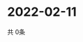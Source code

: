 # 2022-02-11
  共 0条

  <!-- BEGIN -->
  <!-- 最后更新时间Fri Feb 11 2022 05:03:16 GMT+0000 (Coordinated Universal Time) -->
  
  <!-- END -->
  
  